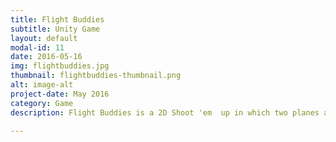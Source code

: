 ```yaml
---
title: Flight Buddies
subtitle: Unity Game
layout: default
modal-id: 11
date: 2016-05-16
img: flightbuddies.jpg
thumbnail: flightbuddies-thumbnail.png
alt: image-alt
project-date: May 2016
category: Game
description: Flight Buddies is a 2D Shoot 'em  up in which two planes are controlled with the two sticks of a controller. The two main characters of the game try to overthrow the dictatorial regime of their homeland.</br></br>The game was developed in a group of three for the lecture Game Design. My part was the implementation of the gameplay and the UI. Additionally, I created most of the graphics and the story. </br></br><b>Facts and Features</b><ul><li>Implemented in Unity</li><li>Control two planes with one controller/keyboard</li><li>Different special powers</li><li>10 levels with different gameplay</li><li>Cutscenes with dialogs</li></ul>

---     
```

